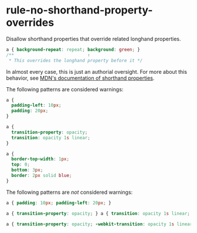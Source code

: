 # rule-no-shorthand-property-overrides

Disallow shorthand properties that override related longhand properties.

```css
a { background-repeat: repeat; background: green; }
/**                            ↑
 * This overrides the longhand property before it */
```

In almost every case, this is just an authorial oversight.
For more about this behavior, see [MDN's documentation of shorthand properties](https://developer.mozilla.org/en-US/docs/Web/CSS/Shorthand_properties).

The following patterns are considered warnings:

```css
a {
  padding-left: 10px;
  padding: 20px;
}
```

```css
a {
  transition-property: opacity;
  transition: opacity 1s linear;
}
```

```css
a {
  border-top-width: 1px;
  top: 0;
  bottom: 3px;
  border: 2px solid blue;
}
```

The following patterns are *not* considered warnings:

```css
a { padding: 10px; padding-left: 20px; }
```

```css
a { transition-property: opacity; } a { transition: opacity 1s linear; }
```

```css
a { transition-property: opacity; -webkit-transition: opacity 1s linear; }
```
